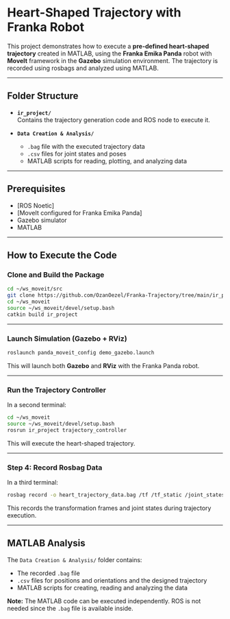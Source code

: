 #  Heart-Shaped Trajectory with Franka Robot

This project demonstrates how to execute a **pre-defined heart-shaped trajectory** created in MATLAB, using the **Franka Emika Panda** robot with **MoveIt** framework in the **Gazebo** simulation environment. The trajectory is recorded using rosbags and analyzed using MATLAB.

---

## Folder Structure

- **`ir_project/`**  
  Contains the trajectory generation code and ROS node to execute it.

- **`Data Creation & Analysis/`**  
  - `.bag` file with the executed trajectory data  
  - `.csv` files for joint states and poses  
  - MATLAB scripts for reading, plotting, and analyzing data

---

## Prerequisites

- [ROS Noetic]
- [MoveIt configured for Franka Emika Panda]
- Gazebo simulator
- MATLAB

---

## How to Execute the Code

### Clone and Build the Package

```bash
cd ~/ws_moveit/src
git clone https://github.com/OzanOezel/Franka-Trajectory/tree/main/ir_project  # Clone the ir_project package
cd ~/ws_moveit
source ~/ws_moveit/devel/setup.bash
catkin build ir_project
```

---

### Launch Simulation (Gazebo + RViz)

```bash
roslaunch panda_moveit_config demo_gazebo.launch
```

This will launch both **Gazebo** and **RViz** with the Franka Panda robot.

---

### Run the Trajectory Controller

In a second terminal:

```bash
cd ~/ws_moveit
source ~/ws_moveit/devel/setup.bash
rosrun ir_project trajectory_controller
```

This will execute the heart-shaped trajectory.

---

### Step 4: Record Rosbag Data

In a third terminal:

```bash
rosbag record -o heart_trajectory_data.bag /tf /tf_static /joint_states
```

This records the transformation frames and joint states during trajectory execution.

---

## MATLAB Analysis

The `Data Creation & Analysis/` folder contains:

- The recorded `.bag` file
- `.csv` files for positions and orientations and the designed trajectory
- MATLAB scripts for creating, reading and analyzing the data

**Note:** The MATLAB code can be executed independently. ROS is not needed since the `.bag` file is available inside.

